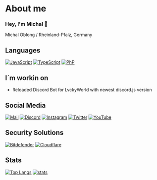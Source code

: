 # About me
### Hey, I'm Michal 👋

Michal Oblong / Rheinland-Pfalz, Germany

## Languages
[![JavaScript](https://img.shields.io/badge/-javascript-F7DF1E.svg?logo=javascript&logoColor=black&longCache=true&style=for-the-badge)](https://github.com/LvckyAPI?tab=repositories&q=&type=&language=javascript)
[![TypeScript](https://img.shields.io/badge/-typescript-2f74c0.svg?logo=typescript&logoColor=white&longCache=true&style=for-the-badge)](https://github.com/LvckyAPI?tab=repositories&q=&type=&language=typescript)
[![PhP](https://img.shields.io/badge/-php-848ebb.svg?logo=php&logoColor=white&longCache=true&style=for-the-badge)](https://github.com/LvckyAPI?tab=repositories&q=&type=&language=php)

## I´m workin on
- Reloaded Discord Bot for LvckyWorld with newest discord.js version

## Social Media
[![Mail](https://img.shields.io/badge/-Mail-E34133.svg?logo=gmail&logoColor=white&longCache=true&style=for-the-badge)](mailto://michal.o@lvckyworld.net)
[![Discord](https://img.shields.io/badge/-Discord-5865F2.svg?logo=discord&logoColor=white&longCache=true&style=for-the-badge)](https://discordapp.com/users/778608747672371201)
[![Instagram](https://img.shields.io/badge/Instagram-E4405F?style=for-the-badge&logo=instagram&logoColor=white)](https://www.instagram.com/necrozoffical/)
[![Twitter](https://img.shields.io/badge/-Twitter-1DA1F2.svg?logo=twitter&logoColor=white&longCache=true&style=for-the-badge)](https://twitter.com/NecrozOffical)
[![YouTube](https://img.shields.io/badge/-YouTube-FF0000.svg?logo=youtube&logoColor=white&longCache=true&style=for-the-badge)](https://www.youtube.com/channel/UCplTiabkK3_zF-6zETpkzNw)

## Security Solutions
[![Bitdefender](https://img.shields.io/badge/-Bitdefender-ED1C24.svg?logo=Bitdefender&logoColor=white&longCache=true&style=for-the-badge)](https://www.bitdefender.de)
[![Cloudflare](https://img.shields.io/badge/-Cloudflare-F38020.svg?logo=Cloudflare&logoColor=white&longCache=true&style=for-the-badge)](https://cloudflare.com)

## Stats
[![Top Langs](https://github-readme-stats.vercel.app/api/top-langs/?username=NecrozAPI&count_private=true&theme=tokyonight	)](https://github.com/NecrozAPI)
[![stats](https://github-readme-stats.vercel.app/api?username=NecrozAPI&count_private=true&theme=tokyonight&include_all_commits=true)](https://github.com/NecrozAPI)
